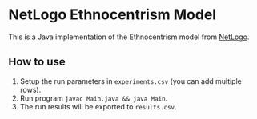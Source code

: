 # NetLogo Ethnocentrism Model

This is a Java implementation of the Ethnocentrism model from [NetLogo](https://ccl.northwestern.edu/netlogo/models/Ethnocentrism).

## How to use

1. Setup the run parameters in `experiments.csv` (you can add multiple rows).
1. Run program `javac Main.java && java Main`.
1. The run results will be exported to `results.csv`.
